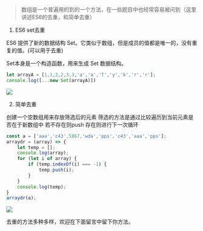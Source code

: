 > 数组是一个普遍用的到的一个方法，在一些题目中也经常容易被问到（这里讲述ES6的去重，和简单去重）

1. ES6 set去重

ES6 提供了新的数据结构 Set。它类似于数组，但是成员的值都是唯一的，没有重复的值。(可以用于去重)

Set本身是一个构造函数，用来生成 Set 数据结构。

```js
let arrayA = [1,1,2,2,3,3,'a','a','T','y','k','r','r'];
console.log([...new Set(arrayA)])
```

<img src="http://www.zhangqinblog.com/files/learnShare/images/2019-8-28-2-02.png">



2. 简单去重

创建一个空数组用来存放筛选后的元素 筛选的方法是通过比较遍历到当前元素是否在于新数组中 若不存在则push 存在则进行下一次循环

```js
const a = ['aaa','c43',5867,'wda','pps','c43','aaa','pps'];
arraydr = (array) => {
    let temp = [];
    console.log(array);
    for (let i of array) {
        if (temp.indexOf(i) === -1) {
            temp.push(i);
        }
    }
    console.log(temp);
}
arraydr(a);
```

<img src="http://www.zhangqinblog.com/files/learnShare/images/2019-8-28-2-01.png">



去重的方法多种多样，欢迎在下面留言中留下你方法。